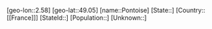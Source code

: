 ﻿---
location: [49.05,2.58]
type: City
tags:
- geo/City


SpocWebEntityId: 33450
isDeleted: false
confidential: public

---
[geo-lon::2.58]
[geo-lat::49.05]
[name::Pontoise]
[State::]
[Country::[[France]]]
[StateId::]
[Population::]
[Unknown::]

